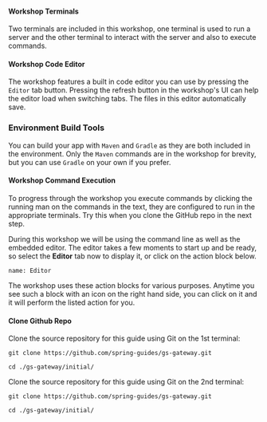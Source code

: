 
#### Workshop Terminals
Two terminals are included in this workshop, one terminal is used to run a server and the other terminal to interact with the server and also to execute commands.

#### Workshop Code Editor
The workshop features a built in code editor you can use by pressing the `Editor` tab button. Pressing the refresh button in the workshop's UI can help the editor load when switching tabs. The files in this editor automatically save.

### Environment Build Tools
You can build your app with `Maven` and `Gradle` as they are both included in the environment. Only the `Maven` commands are in the workshop for brevity, but you can use `Gradle` on your own if you prefer. 

#### Workshop Command Execution
To progress through the workshop you execute commands by clicking the running man on the commands in the text, they are configured to run in the appropriate terminals. Try this when you clone the GitHub repo in the next step.

During this workshop we will be using the command line as well as the embedded editor. The editor takes a few moments to start up and be ready, so select the **Editor** tab now to display it, or click on the action block below.

```dashboard:open-dashboard
name: Editor
```

The workshop uses these action blocks for various purposes. Anytime you see such a block with an icon on the right hand side, you can click on it and it will perform the listed action for you.

#### Clone Github Repo

Clone the source repository for this guide using Git on the 1st terminal: 

```execute-1
git clone https://github.com/spring-guides/gs-gateway.git
```

```execute-1
cd ./gs-gateway/initial/
```

Clone the source repository for this guide using Git on the 2nd terminal: 
```execute-2
git clone https://github.com/spring-guides/gs-gateway.git
```

```execute-2
cd ./gs-gateway/initial/
```
